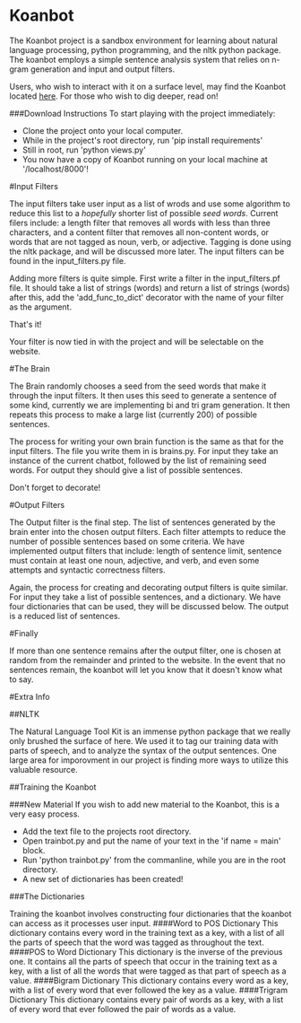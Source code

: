 Koanbot
=======

The Koanbot project is a sandbox environment for learning about natural language processing, python programming, and the nltk python package. The koanbot employs a simple sentence analysis system that relies on n-gram generation and input and output filters.

Users, who wish to interact with it on a surface level, may find the Koanbot located [here](http://ec2-54-213-221-186.us-west-2.compute.amazonaws.com/). For those who wish to dig deeper, read on!

###Download Instructions
To start playing with the project immediately:
 * Clone the project onto your local computer.
 * While in the project's root directory, run 'pip install requirements'
 * Still in root, run 'python views.py'
 * You now have a copy of Koanbot running on your local machine at '/localhost/8000'!

#Input Filters

The input filters take user input as a list of wrods and use some algorithm to reduce this list to a *hopefully* shorter list of possible *seed words*. Current filers include: a length filter that removes all words with less than three characters, and a content filter that removes all non-content words, or words that are not tagged as noun, verb, or adjective. Tagging is done using the nltk package, and will be discussed more later. The input filters can be found in the input_filters.py file.

Adding more filters is quite simple. First write a filter in the input_filters.pf file. It should take a list of strings (words) and return a list of strings (words) after this, add the 'add_func_to_dict' decorator with the name of your filter as the argument.

That's it!

Your filter is now tied in with the project and will be selectable on the website.

#The Brain

The Brain randomly chooses a seed from the seed words that make it through the input filters. It then uses this seed to generate a sentence of some kind, currently we are implementing bi and tri gram generation. It then repeats this process to make a large list (currently 200) of possible sentences.

The process for writing your own brain function is the same as that for the input filters. The file you write them in is brains.py. For input they take an instance of the current chatbot, followed by the list of remaining seed words. For output they should give a list of possible sentences.

Don't forget to decorate!

#Output Filters

The Output filter is the final step. The list of sentences generated by the brain enter into the chosen output filters. Each filter attempts to reduce the number of possible sentences based on some criteria. We have implemented output filters that include: length of sentence limit, sentence must contain at least one noun, adjective, and verb, and even some attempts and syntactic correctness filters.

Again, the process for creating and decorating output filters is quite similar. For input they take a list of possible sentences, and a dictionary. We have four dictionaries that can be used, they will be discussed below. The output is a reduced list of sentences.

#Finally

If more than one sentence remains after the output filter, one is chosen at random from the remainder and printed to the website. In the event that no sentences remain, the koanbot will let you know that it doesn't know what to say.

#Extra Info

##NLTK

The Natural Language Tool Kit is an immense python package that we really only brushed the surface of here. We used it to tag our training data with parts of speech, and to analyze the syntax of the output sentences. One large area for imporovment in our project is finding more ways to utilize this valuable resource.

##Training the Koanbot

###New Material
If you wish to add new material to the Koanbot, this is a very easy process. 
 * Add the text file to the projects root directory.
 * Open trainbot.py and put the name of your text in the 'if name = main' block.
 * Run 'python trainbot.py' from the commanline, while you are in the root directory.
 * A new set of dictionaries has been created!
 
###The Dictionaries

Training the koanbot involves constructing four dictionaries that the koanbot can access as it processes user input.
####Word to POS Dictionary
This dictionary contains every word in the training text as a key, with a list of all the parts of speech that the word was tagged as throughout the text.
####POS to Word Dictionary
This dictionary is the inverse of the previous one. It contains all the parts of speech that occur in the training text as a key, with a list of all the words that were tagged as that part of speech as a value.
####Bigram Dictionary
This dictionary contains every word as a key, with a list of every word that ever followed the key as a value.
####Trigram Dictionary
This dictionary contains every pair of words as a key, with a list of every word that ever followed the pair of words as a value.
